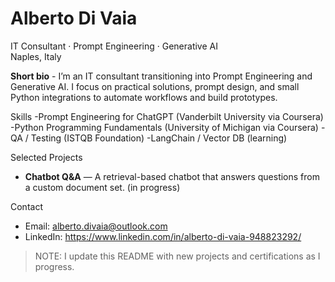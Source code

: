 # Alberto Di Vaia
IT Consultant · Prompt Engineering · Generative AI  
Naples, Italy

**Short bio** -
I’m an IT consultant transitioning into Prompt Engineering and Generative AI. I focus on practical solutions, prompt design, and small Python integrations to automate workflows and build prototypes.

Skills
-Prompt Engineering for ChatGPT (Vanderbilt University via Coursera)
-Python Programming Fundamentals (University of Michigan via Coursera)
-QA / Testing (ISTQB Foundation)
-LangChain / Vector DB (learning)

Selected Projects
- **Chatbot Q&A** — A retrieval-based chatbot that answers questions from a custom document set. (in progress)

Contact
- Email: alberto.divaia@outlook.com
- LinkedIn: https://www.linkedin.com/in/alberto-di-vaia-948823292/

> NOTE: I update this README with new projects and certifications as I progress.

<!--
**AlbertoDiVaia/albertodivaia** is a ✨ _special_ ✨ repository because its `README.md` (this file) appears on your GitHub profile.

Here are some ideas to get you started:

- 🔭 I’m currently working on ...
- 🌱 I’m currently learning ...
- 👯 I’m looking to collaborate on ...
- 🤔 I’m looking for help with ...
- 💬 Ask me about ...
- 📫 How to reach me: ...
- 😄 Pronouns: ...
- ⚡ Fun fact: ...
-->
